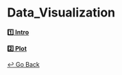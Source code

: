 # Data_Visualization

[**:one: Intro**](https://github.com/lisy0123/Boostcamp_AI_Tech/blob/main/Data_Visualization/01_intro.pdf)

[**:two: Plot**](https://github.com/lisy0123/Boostcamp_AI_Tech/blob/main/Data_Visualization/02_Plot.pdf)



[↩️ Go Back](https://github.com/lisy0123/Boostcamp_AI_Tech)